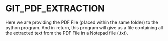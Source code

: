 # GIT_PDF_EXTRACTION
Here we are providing the PDF File (placed within the same folder) to the python program. And in return, this program will give us a file containing all the extracted text from the PDF File in a Notepad file (.txt).
